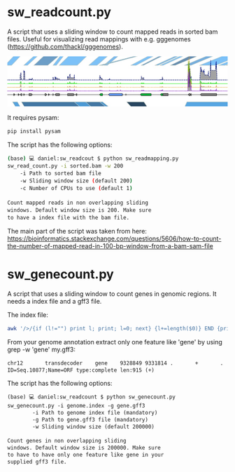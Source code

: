 # sw_readcount.py
A script that uses a sliding window to count mapped reads in sorted bam files.
Useful for visualizing read mappings with e.g. gggenomes (https://github.com/thackl/gggenomes).

<img src="example.jpg" alt="drawing" width="1000"/>

It requires pysam:

```bash
pip install pysam
```

The script has the following options:

```bash 
(base) 💻 daniel:sw_readcout $ python sw_readmapping.py
sw_read_count.py -i sorted.bam -w 200
	-i Path to sorted bam file
	-w Sliding window size (default 200)
	-c Number of CPUs to use (default 1)

Count mapped reads in non overlapping sliding
windows. Default window size is 200. Make sure
to have a index file with the bam file.
```

The main part of the script was taken from here:
https://bioinformatics.stackexchange.com/questions/5606/how-to-count-the-number-of-mapped-read-in-100-bp-window-from-a-bam-sam-file

# sw_genecount.py
A script that uses a sliding window to count genes in genomic regions. It needs a index file and a gff3 file.

The index file:
```bash
awk '/>/{if (l!="") print l; print; l=0; next} {l+=length($0)} END {print l}' genome.fa | paste - - | cut -d ">" -f2 > genome.index
```

From your genome annotation extract only one feature like 'gene' by using grep -w 'gene' my.gff3:
```
chr12       transdecoder    gene    9328849 9331814 .       +       .       ID=Seq.10877;Name=ORF type:complete len:915 (+)
```

The script has the following options:
```
(base) 💻 daniel:sw_readcount $ python sw_genecount.py 
sw_genecount.py -i genome.index -g gene.gff3
        -i Path to genome index file (mandatory)
        -g Path to gene.gff3 file (mandatory)
        -w Sliding window size (default 200000)

Count genes in non overlapping sliding
windows. Default window size is 200000. Make sure
to have to have only one feature like gene in your
supplied gff3 file.
```
